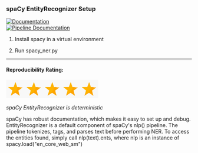 ### spaCy EntityRecognizer Setup

[![Documentation](https://img.shields.io/badge/Documentation-View%20Here-blue?logo=readthedocs)](https://spacy.io/api/entityrecognizer) \
[![Pipeline Documentation](https://img.shields.io/badge/Pipeline%20Documentation-View%20Here-blue?logo=readthedocs)](https://spacy.io/usage/processing-pipelines)

1. Install spacy in a virtual environment

2. Run spacy_ner.py

-------------

#### Reproducibility Rating:

<img src="../../figs/star_clip.jpg" alt="Star" width="50" height="50"><img src="../../figs/star_clip.jpg" alt="Star" width="50" height="50"><img src="../../figs/star_clip.jpg" alt="Star" width="50" height="50"><img src="../../figs/star_clip.jpg" alt="Star" width="50" height="50"><img src="../../figs/star_clip.jpg" alt="Star" width="50" height="50">

*spaCy EntityRecognizer is deterministic*

spaCy has robust documentation, which makes it easy to set up and debug. EntityRecognizer is a default component of spaCy's nlp() pipeline. The pipeline tokenizes, tags, and parses text before performing NER. To access the entities found, simply call nlp(text).ents, where nlp is an instance of spacy.load("en_core_web_sm")
